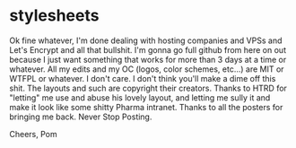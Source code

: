 # stylesheets

Ok fine whatever, I'm done dealing with hosting companies and VPSs and Let's Encrypt and all that bullshit. I'm gonna go full github from here on out because I just want something that works for more than 3 days at a time or whatever. All my edits and my OC (logos, color schemes, etc...) are MIT or WTFPL or whatever. I don't care. I don't think you'll make a dime off this shit. The layouts and such are copyright their creators. Thanks to HTRD for "letting" me use and abuse his lovely layout, and letting me sully it and make it look like some shitty Pharma intranet. Thanks to all the posters for bringing me back. Never Stop Posting. 

Cheers,
Pom
